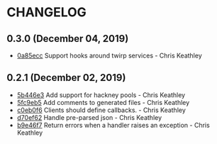 # CHANGELOG

## 0.3.0 (December 04, 2019)

* [0a85ecc](https://github.com/keathley/twirp/commit/0a85eccc588ea72dfb117bd599c80c1254c414e8) Support hooks around twirp services - Chris Keathley

## 0.2.1 (December 02, 2019)

* [5b446e3](https://github.com/keathley/twirp/commit/5b446e3b98241ae01680b3fcd1b2e38e22008050) Add support for hackney pools - Chris Keathley
* [5fc9eb5](https://github.com/keathley/twirp/commit/5fc9eb5ee5832e4847937ac8aac3fc0851dba880) Add comments to generated files - Chris Keathley
* [c0eb0f6](https://github.com/keathley/twirp/commit/c0eb0f627a2c448dfe540c04b3b0ee96fa5206c4) Clients should define callbacks. - Chris Keathley
* [d70ef62](https://github.com/keathley/twirp/commit/d70ef62c2dbcb00b718c51e14a4193093e0243d1) Handle pre-parsed json - Chris Keathley
* [b9e46f7](https://github.com/keathley/twirp/commit/b9e46f715ebe6a9482cf637ddd2a688228a9a61b) Return errors when a handler raises an exception - Chris Keathley
